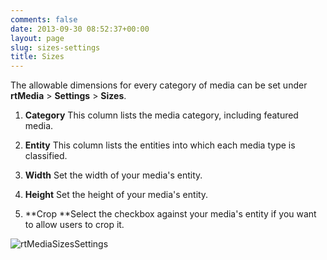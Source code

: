 ```yaml
---
comments: false
date: 2013-09-30 08:52:37+00:00
layout: page
slug: sizes-settings
title: Sizes
---
```


The allowable dimensions for every category of media can be set under **rtMedia** > **Settings** > **Sizes**.



	
  1. **Category** This column lists the media category, including featured media.

	
  2. **Entity** This column lists the entities into which each media type is classified.

	
  3. **Width** Set the width of your media's entity.

	
  4. **Height** Set the height of your media's entity.

	
  5. **Crop **Select the checkbox against your media's entity if you want to allow users to crop it.


![rtMediaSizesSettings](https://rtcamp.com/wp-content/uploads/2013/09/rtMediaSizesSettings.png)
